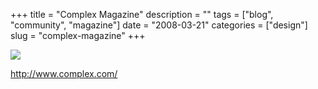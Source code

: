 +++
title = "Complex Magazine"
description = ""
tags = ["blog", "community", "magazine"]
date = "2008-03-21"
categories = ["design"]
slug = "complex-magazine"
+++


 

  <div id="screens-thumbs" class="clearfix">
    <div class="txt-center" id="design-submission"><a href="http://www.complex.com/"><img id='bluga-thumbnail-798' class='bluga-thumbnail large' src='//media.konigi.com/bluga/
wt47f2778ea82a2_0.jpg'/></a></div>  
  </div>   
<p><a href="http://www.complex.com/">http://www.complex.com/</a></p>




